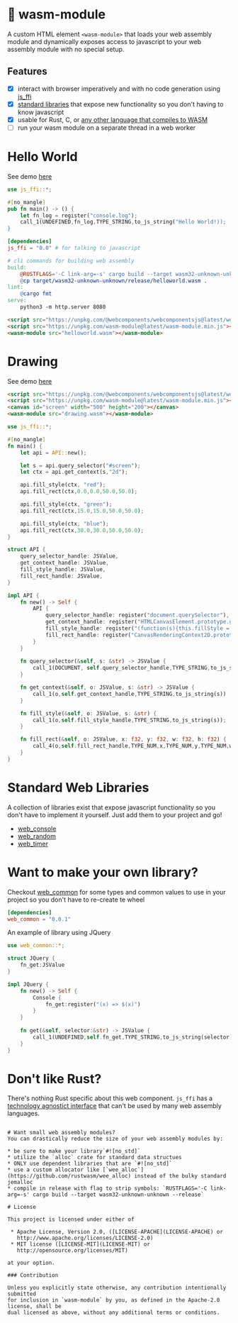 # 🦆 wasm-module

A custom HTML element `<wasm-module>` that loads your web assembly module and dynamically exposes access to javascript to your web assembly module with no special setup.

## Features
- [x] interact with browser imperatively and with no code generation using [js_ffi](https://github.com/richardanaya/js_ffi)
- [x] [standard libraries](https://github.com/richardanaya/wasm-module#standard-web-libraries) that expose new functionality so you don't having to know javascript
- [x] usable for Rust, C, or [any other language that compiles to WASM](https://github.com/appcypher/awesome-wasm-langs)
- [ ] run your wasm module on a separate thread in a web worker

# Hello World

See demo [here](https://richardanaya.github.io/wasm-module/examples/helloworld/)

```rust
use js_ffi::*;

#[no_mangle]
pub fn main() -> () {
    let fn_log = register("console.log");
    call_1(UNDEFINED,fn_log,TYPE_STRING,to_js_string("Hello World!));
}
```
```toml
[dependencies]
js_ffi = "0.0" # for talking to javascript
```
```makefile
# cli commands for building web assembly
build:
	@RUSTFLAGS='-C link-arg=-s' cargo build --target wasm32-unknown-unknown --release
	@cp target/wasm32-unknown-unknown/release/helloworld.wasm .
lint:
	@cargo fmt
serve:
	python3 -m http.server 8080
```
```html
<script src="https://unpkg.com/@webcomponents/webcomponentsjs@latest/webcomponents-loader.js"></script>
<script src="https://unpkg.com/wasm-module@latest/wasm-module.min.js"></script>
<wasm-module src="helloworld.wasm"></wasm-module>
```
# Drawing

See demo [here](https://richardanaya.github.io/wasm-module/examples/canvas/)

```html
<script src="https://unpkg.com/@webcomponents/webcomponentsjs@latest/webcomponents-loader.js"></script>
<script src="https://unpkg.com/wasm-module@latest/wasm-module.min.js"></script>
<canvas id="screen" width="500" height="200"></canvas>
<wasm-module src="drawing.wasm"></wasm-module>
```
```rust
use js_ffi::*;

#[no_mangle]
fn main() {
	let api = API::new();

	let s = api.query_selector("#screen");
	let ctx = api.get_context(s,"2d");

	api.fill_style(ctx, "red");
	api.fill_rect(ctx,0.0,0.0,50.0,50.0);

	api.fill_style(ctx, "green");
	api.fill_rect(ctx,15.0,15.0,50.0,50.0);

	api.fill_style(ctx, "blue");
	api.fill_rect(ctx,30.0,30.0,50.0,50.0);
}

struct API {
	query_selector_handle: JSValue,
	get_context_handle: JSValue,
	fill_style_handle: JSValue,
	fill_rect_handle: JSValue,
}

impl API {
	fn new() -> Self {
		API {
			query_selector_handle: register("document.querySelector"),
			get_context_handle: register("HTMLCanvasElement.prototype.getContext"),
			fill_style_handle: register("(function(s){this.fillStyle = s;})"),
			fill_rect_handle: register("CanvasRenderingContext2D.prototype.fillRect"),
		}
	}
	
	fn query_selector(&self, s: &str) -> JSValue {
		call_1(DOCUMENT, self.query_selector_handle,TYPE_STRING,to_js_string(s))
	}

	fn get_context(&self, o: JSValue, s: &str) -> JSValue {
		call_1(o,self.get_context_handle,TYPE_STRING,to_js_string(s))
	}

	fn fill_style(&self, o: JSValue, s: &str) {
		call_1(o,self.fill_style_handle,TYPE_STRING,to_js_string(s));
	}

	fn fill_rect(&self, o: JSValue, x: f32, y: f32, w: f32, h: f32) {
		call_4(o,self.fill_rect_handle,TYPE_NUM,x,TYPE_NUM,y,TYPE_NUM,w,TYPE_NUM,h);
	}
}
```

# Standard Web Libraries

A collection of libraries exist that expose javascript functionality so you don't have to implement it yourself. Just add them to your project and go!

* [web_console](https://github.com/richardanaya/web_console)
* [web_random](https://github.com/richardanaya/web_random)
* [web_timer](https://github.com/richardanaya/web_timer)

# Want to make your own library?

Checkout [web_common](https://github.com/richardanaya/web_common) for some types and common values to use in your project so you don't have to re-create te wheel

```toml
[dependencies]
web_common = "0.0.1"
```

An example of library using JQuery

```rust
use web_common::*;

struct JQuery {
    fn_get:JSValue
}

impl JQuery {
    fn new() -> Self {
        Console {
            fn_get:register("(x) => $(x)")
        }
    }
    
    fn get(&self, selector:&str) -> JSValue {
        call_1(UNDEFINED,self.fn_get,TYPE_STRING,to_js_string(selector));
    }
}
```

# Don't like Rust?

There's nothing Rust specific about this web component. `js_ffi` has a [technology agnostict interface](https://github.com/richardanaya/js_ffi/#dont-like-rust) that can't be used by many web assembly languages.
```

# Want small web assembly modules?
You can drastically reduce the size of your web assembly modules by:

* be sure to make your library`#![no_std]`
* utilize the `alloc` crate for standard data structues
* ONLY use dependent libraries that are `#![no_std]`
* use a custom allocator like [`wee_alloc`](https://github.com/rustwasm/wee_alloc) instead of the bulky standard jemalloc
* compile in release with flag to strip symbols: `RUSTFLAGS='-C link-arg=-s' cargo build --target wasm32-unknown-unknown --release`

# License

This project is licensed under either of

 * Apache License, Version 2.0, ([LICENSE-APACHE](LICENSE-APACHE) or
   http://www.apache.org/licenses/LICENSE-2.0)
 * MIT license ([LICENSE-MIT](LICENSE-MIT) or
   http://opensource.org/licenses/MIT)

at your option.

### Contribution

Unless you explicitly state otherwise, any contribution intentionally submitted
for inclusion in `wasm-module` by you, as defined in the Apache-2.0 license, shall be
dual licensed as above, without any additional terms or conditions.
